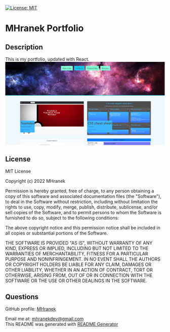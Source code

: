 [![License: MIT](https://img.shields.io/badge/License-MIT-yellow.svg)](https://opensource.org/licenses/MIT)
# MHranek Portfolio
## Description
This is my portfolio, updated with React.
![Portfolio Screenshot](./src/images/React_Portfolio.png)

## License
MIT License

Copyright (c) 2022 MHranek

Permission is hereby granted, free of charge, to any person obtaining a copy
of this software and associated documentation files (the "Software"), to deal
in the Software without restriction, including without limitation the rights
to use, copy, modify, merge, publish, distribute, sublicense, and/or sell
copies of the Software, and to permit persons to whom the Software is
furnished to do so, subject to the following conditions:

The above copyright notice and this permission notice shall be included in all
copies or substantial portions of the Software.

THE SOFTWARE IS PROVIDED "AS IS", WITHOUT WARRANTY OF ANY KIND, EXPRESS OR
IMPLIED, INCLUDING BUT NOT LIMITED TO THE WARRANTIES OF MERCHANTABILITY,
FITNESS FOR A PARTICULAR PURPOSE AND NONINFRINGEMENT. IN NO EVENT SHALL THE
AUTHORS OR COPYRIGHT HOLDERS BE LIABLE FOR ANY CLAIM, DAMAGES OR OTHER
LIABILITY, WHETHER IN AN ACTION OF CONTRACT, TORT OR OTHERWISE, ARISING FROM,
OUT OF OR IN CONNECTION WITH THE SOFTWARE OR THE USE OR OTHER DEALINGS IN THE
SOFTWARE.

## Questions
GitHub profile: [MHranek](https://www.github.com/MHranek)

Email me at: [mhranekdev@gmail.com](mailto:mhranekdev@gmail.com)  
This README was generated with [README Generator](https://github.com/MHranek/README-Generator)
